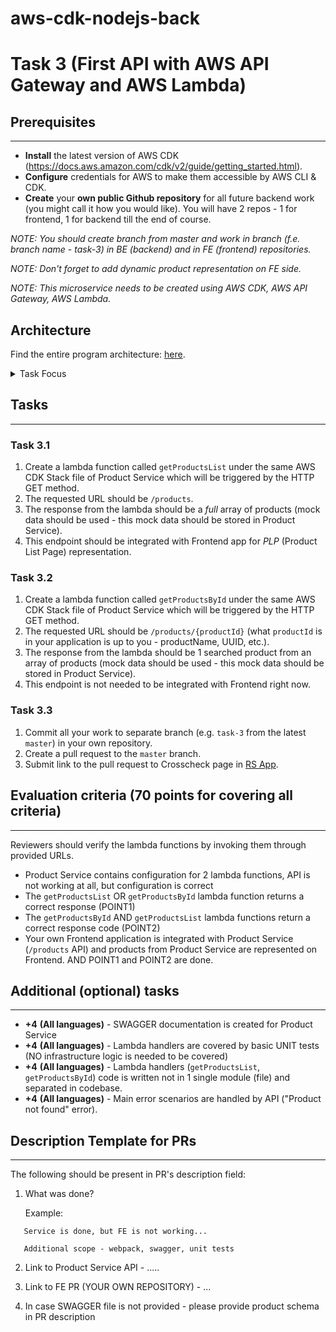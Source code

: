 # aws-cdk-nodejs-back

# Task 3 (First API with AWS API Gateway and AWS Lambda)

## Prerequisites

---

- **Install** the latest version of AWS CDK (https://docs.aws.amazon.com/cdk/v2/guide/getting_started.html).
- **Configure** credentials for AWS to make them accessible by AWS CLI & CDK.
- **Create** your **own public Github repository** for all future backend work (you might call it how you would like). You will have 2 repos - 1 for frontend, 1 for backend till the end of course.

_NOTE: You should create branch from master and work in branch (f.e. branch name - task-3) in BE (backend) and in FE (frontend) repositories._

_NOTE: Don't forget to add dynamic product representation on FE side._

_NOTE: This microservice needs to be created using AWS CDK, AWS API Gateway, AWS Lambda._

## Architecture

Find the entire program architecture: [here](../Architecture.pdf).

<details>
  <summary>Task Focus</summary>

The following image provides more info about task focus.

  <img src="./module_focus.png" />

</details>

## Tasks

---

### Task 3.1

1. Create a lambda function called `getProductsList` under the same AWS CDK Stack file of Product Service which will be triggered by the HTTP GET method.
2. The requested URL should be `/products`.
3. The response from the lambda should be a _full_ array of products (mock data should be used - this mock data should be stored in Product Service).
4. This endpoint should be integrated with Frontend app for _PLP_ (Product List Page) representation.

### Task 3.2

1. Create a lambda function called `getProductsById` under the same AWS CDK Stack file of Product Service which will be triggered by the HTTP GET method.
2. The requested URL should be `/products/{productId}` (what `productId` is in your application is up to you - productName, UUID, etc.).
3. The response from the lambda should be 1 searched product from an array of products (mock data should be used - this mock data should be stored in Product Service).
4. This endpoint is not needed to be integrated with Frontend right now.

### Task 3.3

1. Commit all your work to separate branch (e.g. `task-3` from the latest `master`) in your own repository.
2. Create a pull request to the `master` branch.
3. Submit link to the pull request to Crosscheck page in [RS App](https://app.rs.school).

## Evaluation criteria (70 points for covering all criteria)

---

Reviewers should verify the lambda functions by invoking them through provided URLs.

- Product Service contains configuration for 2 lambda functions, API is not working at all, but configuration is correct
- The `getProductsList` OR `getProductsById` lambda function returns a correct response (POINT1)
- The `getProductsById` AND `getProductsList` lambda functions return a correct response code (POINT2)
- Your own Frontend application is integrated with Product Service (`/products` API) and products from Product Service are represented on Frontend. AND POINT1 and POINT2 are done.

## Additional (optional) tasks

---

- **+4** **(All languages)** - SWAGGER documentation is created for Product Service
- **+4** **(All languages)** - Lambda handlers are covered by basic UNIT tests (NO infrastructure logic is needed to be covered)
- **+4** **(All languages)** - Lambda handlers (`getProductsList`, `getProductsById`) code is written not in 1 single module (file) and separated in codebase.
- **+4** **(All languages)** - Main error scenarios are handled by API ("Product not found" error).

## Description Template for PRs

---

The following should be present in PR's description field:

1. What was done?

   Example:

```
   Service is done, but FE is not working...

   Additional scope - webpack, swagger, unit tests
```

2. Link to Product Service API - .....
3. Link to FE PR (YOUR OWN REPOSITORY) - ...

4. In case SWAGGER file is not provided - please provide product schema in PR description